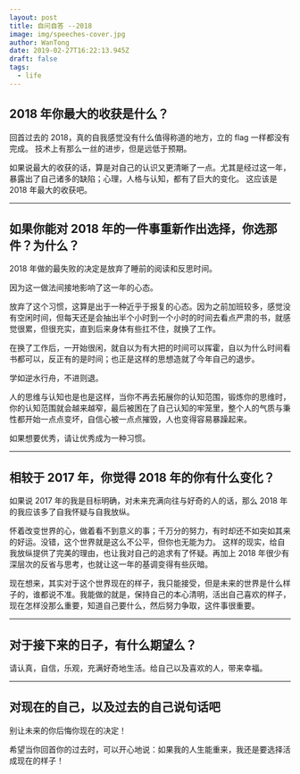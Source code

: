 ```yaml
---
layout: post
title: 自问自答 --2018
image: img/speeches-cover.jpg
author: WanTong
date: 2019-02-27T16:22:13.945Z
draft: false
tags:
  - life
---
```


## 2018 年你最大的收获是什么？

回首过去的 2018，真的自我感觉没有什么值得称道的地方，立的 flag 一样都没有完成。
技术上有那么一丝的进步，但是远低于预期。

如果说最大的收获的话，算是对自己的认识又更清晰了一点。尤其是经过这一年，暴露出了自己诸多的缺陷；心理，人格与认知，都有了巨大的变化。
这应该是 2018 年最大的收获吧。

---

## 如果你能对 2018 年的一件事重新作出选择，你选那件？为什么？

2018 年做的最失败的决定是放弃了睡前的阅读和反思时间。

因为这一做法间接地影响了这一年的心态。

放弃了这个习惯，这算是出于一种近乎于报复的心态。因为之前加班较多，感觉没有空闲时间，但每天还是会抽出半个小时到一个小时的时间去看点严肃的书，就感觉很累，但很充实，直到后来身体有些扛不住，就换了工作。

在换了工作后，一开始很闲，就自以为有大把的时间可以挥霍，自以为什么时间看书都可以，反正有的是时间；也正是这样的思想造就了今年自己的退步。

学如逆水行舟，不进则退。

人的思维与认知也是也是这样，当你不再去拓展你的认知范围，锻炼你的思维时，你的认知范围就会越来越窄，最后被困在了自己认知的牢笼里，整个人的气质与秉性都开始一点点变坏，自信心被一点点摧毁，人也变得容易暴躁起来。

如果想要优秀，请让优秀成为一种习惯。

---

## 相较于 2017 年，你觉得 2018 年的你有什么变化？

如果说 2017 年的我是目标明确，对未来充满向往与好奇的人的话，那么 2018 年的我应该多了自我怀疑与自我放纵。

怀着改变世界的心，做着看不到意义的事；千万分的努力，有时却还不如突如其来的好运。没错，这个世界就是这么不公平，但你也无能为力。
这样的现实，给自我放纵提供了完美的理由，也让我对自己的追求有了怀疑。再加上 2018 年很少有深层次的反省与思考，也就让这一年的基调变得有些灰暗。

现在想来，其实对于这个世界现在的样子，我只能接受，但是未来的世界是什么样子的，谁都说不准。我能做的就是，保持自己的本心清明，活出自己喜欢的样子，现在怎样没那么重要，知道自己要什么，然后努力争取，这件事很重要。

---

## 对于接下来的日子，有什么期望么？

请认真，自信，乐观，充满好奇地生活。给自己以及喜欢的人，带来幸福。

---

## 对现在的自己，以及过去的自己说句话吧

别让未来的你后悔你现在的决定！

希望当你回首你的过去时，可以开心地说：如果我的人生能重来，我还是要选择活成现在的样子！
